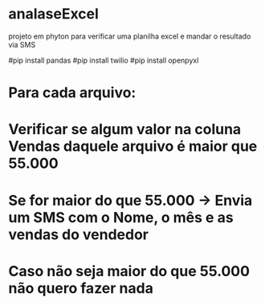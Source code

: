 # analaseExcel
projeto em phyton para verificar uma planilha excel  e mandar o resultado via SMS

      
 #pip install pandas 
 #pip install twilio
 #pip install openpyxl
 
 
 
# Para cada arquivo:
 
# Verificar se algum valor na coluna Vendas daquele arquivo é maior que 55.000
 
# Se for maior do que 55.000 -> Envia um SMS com o Nome, o mês e as vendas do vendedor
 
# Caso não seja maior do que 55.000 não quero fazer nada
 


